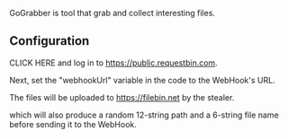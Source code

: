 GoGrabber is tool that grab and collect interesting files.

## Configuration

CLICK HERE and log in to https://public.requestbin.com.

Next, set the "webhookUrl" variable in the code to the WebHook's URL.

The files will be uploaded to https://filebin.net by the stealer.

which will also produce a random 12-string path and a 6-string file name before sending it to the WebHook.

